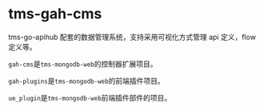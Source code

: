 # tms-gah-cms

tms-go-apihub 配套的数据管理系统，支持采用可视化方式管理 api 定义，flow 定义等。

`gah-cms`是`tms-mongodb-web`的控制器扩展项目。

`gah-plugins`是`tms-mongodb-web`的前端插件项目。

`ue_plugin`是`tms-mongodb-web`前端插件部件的项目。
